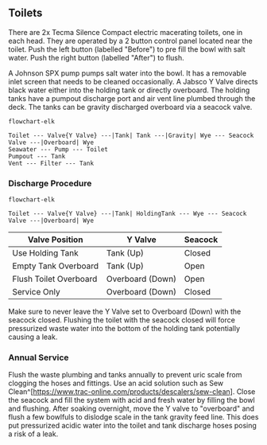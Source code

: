 ## Toilets
There are 2x Tecma Silence Compact electric macerating toilets, one in each head. They are operated by a 2 button control panel located near the toilet. Push the left button (labelled "Before") to pre fill the bowl with salt water. Push the right button (labelled "After") to flush. 

A Johnson SPX pump pumps salt water into the bowl. It has a removable inlet screen that needs to be cleaned occasionally. A Jabsco Y Valve directs black water either into the holding tank or directly overboard. The holding tanks have a pumpout discharge port and air vent line plumbed through the deck. The tanks can be gravity discharged overboard via a seacock valve. 

```mermaid
flowchart-elk

Toilet --- Valve{Y Valve} ---|Tank| Tank ---|Gravity| Wye --- Seacock
Valve ---|Overboard| Wye
Seawater --- Pump --- Toilet
Pumpout --- Tank
Vent --- Filter --- Tank
```
### Discharge Procedure
```mermaid
flowchart-elk

Toilet --- Valve{Y Valve} ---|Tank| HoldingTank --- Wye --- Seacock
Valve ---|Overboard| Wye

```

| Valve Position | Y Valve | Seacock |
| ---- | ---- | ---- |
| Use Holding Tank | Tank (Up) | Closed |
| Empty Tank Overboard | Tank (Up) | Open |
| Flush Toilet Overboard | Overboard (Down) | Open |
| Service Only | Overboard (Down) | Closed |

Make sure to never leave the Y Valve set to Overboard (Down) with the seacock closed. Flushing the toilet with the seacock closed will force pressurized waste water into the bottom of the holding tank potentially causing a leak. 
### Annual Service
Flush the waste plumbing and tanks annually to prevent uric scale from clogging the hoses and fittings. Use an acid solution such as Sew Clean^[https://www.trac-online.com/products/descalers/sew-clean]. Close the seacock and fill the system with acid and fresh water by filling the bowl and flushing. After soaking overnight, move the Y valve to "overboard" and flush a few bowlfuls to dislodge scale in the tank gravity feed line. This does put pressurized acidic water into the toilet and tank discharge hoses posing a risk of a leak. 